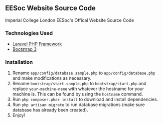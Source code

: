 ## EESoc Website Source Code

Imperial College London EESoc's Offical Website Source Code

### Technologies Used
* [Laravel PHP Framework](http://laravel.com/)
* [Bootstrap 3](http://getbootstrap.com/)

### Installation
1. Rename `app/config/database.sample.php` to `app/config/database.php` and make modifications as necessary.
2. Rename `bootstrap/start.sample.php` to `bootstrap/start.php` and replace `your-machine-name` with whatever the hostname for your machine is. This can be found by using the `hostname` command.
3. Run `php composer.phar install` to download and install dependencies.
4. Run `php artisan migrate` to run database migrations (make sure database has already been created).
5. Enjoy!